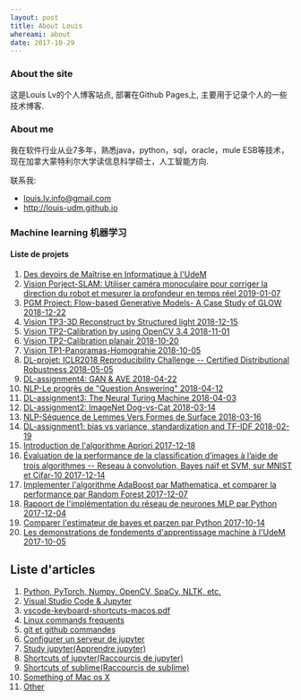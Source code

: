 ```yaml
---
layout: post
title: About Louis
whereami: about
date: 2017-10-29
---
```


### About the site

这是Louis Lv的个人博客站点, 部署在Github Pages上, 主要用于记录个人的一些技术博客.

### About me

我在软件行业从业7多年，熟悉java，python，sql，oracle，mule ESB等技术，现在加拿大蒙特利尔大学读信息科学硕士，人工智能方向. 

联系我:

* <i class="fa fa-envelope"></i> [louis.lv.info@gmail.com](mailto:louis.lv.info@gmail.com)
* <i class="fa fa-linkedin"></i> <http://louis-udm.github.io>

### Machine learning 机器学习

#### Liste de projets

1. [Des devoirs de Maîtrise en Informatique à l'UdeM](https://github.com/Louis-udm/Devoirs-Maitrise-UdeM)
2. [Vision Porject-SLAM: Utiliser caméra monoculaire pour corriger la direction du robot et mesurer la profondeur en temps réel 2019-01-07](https://github.com/Louis-udm/Devoirs-Maitrise-UdeM/blob/master/Projet%20de%20IFT6145-SLAM/IFT6145-projet-report-ZhibinLu.pdf)
2. [PGM Project: Flow-based Generative Models- A Case Study of GLOW 2018-12-22](https://github.com/Louis-udm/Devoirs-Maitrise-UdeM/blob/master/Project-PGM-Flow-based%20Generative%20Models-%20A%20Case%20Study%20of%20GLOW/IFT6269_project_report-group9.pdf)
2. [Vision TP3-3D Reconstruct by Structured light 2018-12-15](https://github.com/Louis-udm/Devoirs-Maitrise-UdeM/blob/master/Devoirs%20de%20IFT6145-Vision%20tridimensionnelle/TP3-Structured-light-3D-Reconstruct-ZhibinLu.pdf)
2. [Vision TP2-Calibration by using OpenCV 3.4 2018-11-01](https://github.com/Louis-udm/Devoirs-Maitrise-UdeM/blob/master/Devoirs%20de%20IFT6145-Vision%20tridimensionnelle/TP2-partie6-OpenCV.ipynb)
2. [Vision TP2-Calibration planair 2018-10-20](https://github.com/Louis-udm/Devoirs-Maitrise-UdeM/blob/master/Devoirs%20de%20IFT6145-Vision%20tridimensionnelle/TP2-partie7-calibration.pdf)
3. [Vision TP1-Panoramas-Homograhie 2018-10-05](https://github.com/Louis-udm/Devoirs-Maitrise-UdeM/blob/master/Devoirs%20de%20IFT6145-Vision%20tridimensionnelle/TP1_partie4-panoramas.pdf)
4. [DL-projet: ICLR2018 Reproducibility Challenge -- Certified Distributional Robustness 2018-05-05](https://github.com/Louis-udm/Devoirs-Maitrise-UdeM/tree/master/project-ICLR2018%20Reproducibility%20Challenge(certified-distributional-robustness)/)
4. [DL-assignment4: GAN & AVE 2018-04-22](https://github.com/Louis-udm/Devoirs-Maitrise-UdeM/tree/master/Assignments%20of%20IFT6135-Representation%20Learning(A%20Deep%20Learning%20Course)/assignment4-GAN%26VAE)
4. [NLP-Le progrès de "Question Answering" 2018-04-12](https://github.com/Louis-udm/Devoirs-Maitrise-UdeM/tree/master/Devoirs%20de%20IFT6285-Traitements%20automatique%20des%20langues%20naturelles/TP2-Le%20Progrès%20de%20QA)
4. [DL-assignment3: The Neural Turing Machine 2018-04-03](https://github.com/Louis-udm/Devoirs-Maitrise-UdeM/tree/master/Assignments%20of%20IFT6135-Representation%20Learning(A%20Deep%20Learning%20Course)/assignment3-NTM)
4. [DL-assignment2: ImageNet Dog-vs-Cat 2018-03-14](https://github.com/Louis-udm/Devoirs-Maitrise-UdeM/tree/master/Assignments%20of%20IFT6135-Representation%20Learning(A%20Deep%20Learning%20Course)/assignment2-ImageNet-Dog-vs-Cat)
4. [NLP-Séquence de Lemmes Vers Formes de Surface 2018-03-16](https://github.com/Louis-udm/Devoirs-Maitrise-UdeM/tree/master/Devoirs%20de%20IFT6285-Traitements%20automatique%20des%20langues%20naturelles/TP1-Séquence%20de%20Lemmes%20Vers%20Formes%20de%20Surface)
4. [DL-assignment1: bias vs variance, standardization and TF-IDF 2018-02-19](https://github.com/Louis-udm/Devoirs-Maitrise-UdeM/tree/master/Assignments%20of%20IFT6135-Representation%20Learning(A%20Deep%20Learning%20Course)/assignment1-bias-vs-variance-and-standardization-and-tf-idf)
4. [Introduction de l'algorithme Apriori 2017-12-18](https://github.com/Louis-udm/Devoirs-Maitrise-UdeM/tree/master/Projet%20de%20IFT6141-Reconnaissance%20des%20formes)
4. [Évaluation de la performance de la classiﬁcation d’images à l’aide de trois algorithmes -- Reseau à convolution, Bayes naïf et SVM, sur MNIST et Cifar-10 2017-12-14](https://github.com/Louis-udm/Devoirs-Maitrise-UdeM/tree/master/Projet%20de%20IFT6390-Fondements%20de%20l'apprentissage%20machine)
4. [Implementer l'algorithme AdaBoost par Mathematica, et comparer la performance par Random Forest 2017-12-07](https://github.com/Louis-udm/Devoirs-Maitrise-UdeM/tree/master/Algorithmes/AdaBoost)
4. [Rapport de l'implémentation du réseau de neurones MLP par Python 2017-12-04](https://github.com/Louis-udm/Devoirs-Maitrise-UdeM/blob/master/Devoirs%20de%20IFT6390-Fondements%20de%20l'apprentissage%20machine/Devoir2/Rapport%2Bde%2BIFT6390%2BDevoirs%2B3.pdf)
4. [Comparer l'estimateur de bayes et parzen par Python 2017-10-14](https://github.com/Louis-udm/Devoirs-Maitrise-UdeM/blob/master/Devoirs%20de%20IFT6390-Fondements%20de%20l'apprentissage%20machine/Devoir1/IFT6390%20Devoirs%201%20-%20TP2%20-%20ZhibinLu%20and%20XiaochengLiu.ipynb) 
4. [Les demonstrations de fondements d'apprentissage machine à l'UdeM 2017-10-05](https://github.com/Louis-udm/ift-labo)


## Liste d'articles
1. [Python, PyTorch, Numpy, OpenCV, SpaCy, NLTK, etc.](https://github.com/Louis-udm/Blog/blob/master/python_etc_tips.md)
1. [Visual Studio Code & Jupyter](https://github.com/Louis-udm/Blog/blob/master/vscode%2Bjupyter.md)
2. [vscode-keyboard-shortcuts-macos.pdf](https://github.com/Louis-udm/Blog/blob/master/vscode-keyboard-shortcuts-macos.pdf)
4. [Linux commands frequents](https://github.com/Louis-udm/Blog/blob/master/Linux_command.md)
1. [git et github commandes](https://github.com/Louis-udm/Blog/blob/master/git-and-github-readme.md)
4. [Configurer un serveur de jupyter](https://github.com/Louis-udm/Blog/blob/master/jupyter-configur_serveur.md)
4. [Study jupyter(Apprendre jupyter)](https://github.com/Louis-udm/Blog/blob/master/jupyter-helloworld.ipynb)
4. [Shortcuts of jupyter(Raccourcis de jupyter)](https://github.com/Louis-udm/Blog/blob/master/jupyter-shortcutkeys.md)
4. [Shortcuts of sublime(Raccourcis de sublime)](https://github.com/Louis-udm/Blog/blob/master/sublime-readme.md)
5. [Something of Mac os X](https://github.com/Louis-udm/Blog/blob/master/mac_os_学习.md)
4. [Other](https://github.com/Louis-udm/Blog/blob/master/others.md)